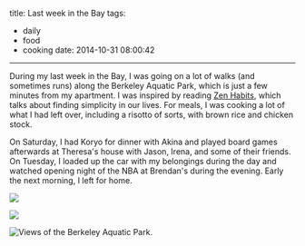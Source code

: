 title: Last week in the Bay
tags:
- daily
- food
- cooking
date: 2014-10-31 08:00:42
---

During my last week in the Bay, I was going on a lot of walks (and sometimes runs) along the Berkeley Aquatic Park, which is just a few minutes from my apartment. I was inspired by reading [Zen Habits](http://zenhabits.net/archives/), which talks about finding simplicity in our lives. For meals, I was cooking a lot of what I had left over, including a risotto of sorts, with brown rice and chicken stock.

On Saturday, I had Koryo for dinner with Akina and played board games afterwards at Theresa's house with Jason, Irena, and some of their friends. On Tuesday, I loaded up the car with my belongings during the day and watched opening night of the NBA at Brendan's during the evening. Early the next morning, I left for home.

![](https://dl.dropbox.com/u/4291520/journal-images/aquatic-park-1.jpg)

![](https://dl.dropbox.com/u/4291520/journal-images/aquatic-park-2.jpg)

![Views of the Berkeley Aquatic Park.](https://dl.dropbox.com/u/4291520/journal-images/aquatic-park-3.jpg)
